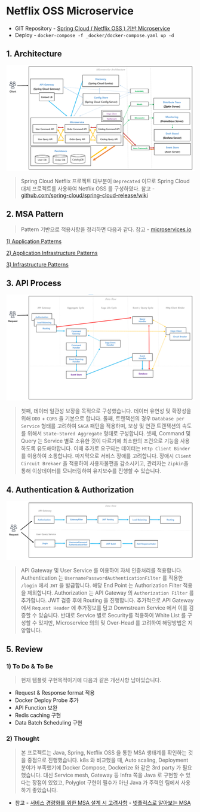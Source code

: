 # Netflix OSS Microservice

- GIT Repository -  [Spring Cloud ( Netflix OSS ) 기반 Microservice](https://github.com/on-Sync/spring_cloud_microservice)
- Deploy - `docker-compose -f _docker/docker-compose.yaml up -d`

## 1. Architecture

![architecutre.png](resource/images/architecutre.png)

> Spring Cloud Netflix 프로젝트 대부분이 `Deprecated` 이므로 Spring Cloud 대체 프로젝트를 사용하여 Netflix OSS 를 구성하였다.
참고 - [github.com/spring-cloud/spring-cloud-release/wiki](https://github.com/spring-cloud/spring-cloud-release/wiki/Spring-Cloud-2020.0-Release-Notes#breaking-changes)

## 2. MSA Pattern

> Pattern 기반으로 적용사항을 정리하면 다음과 같다.
참고 - [microservices.io](https://microservices.io/patterns/index.html)

[1) Application Patterns](https://www.notion.so/35c7e166b73a482c83a18e14e4049026)

[2) Application Infrastructure Patterns](https://www.notion.so/f7a69d76c0354149b48acc4d87e1cb89)

[3) Infrastructure Patterns](https://www.notion.so/631b100477b841b2b7771b936c29658f)

## 3. API Process

![data-flow.png](resource/images/data-flow.png)

> 첫째, 데이터 일관성 보장을 목적으로 구성했습니다. 데이터 유연성 및 확장성을 위해 `DDD` + `CQRS` 을 기본으로 합니다.
  둘째, 트랜잭션의 경우 `Database per Service` 형태를 고려하여 `SAGA` 패턴을 적용하며, 보상 및 연관 트랜잭션의 속도를 위해서 `State-Stored Aggregate` 형태로 구성합니다.
  셋째, Command 및 Query 는 Service 별로 소유한 것이 다르기에 최소한의 조건으로 기능을 사용하도록 유도해야합니다. 이때 추가로 요구되는 데이터는 `Http Client Binder` 를 이용하여 소통합니다.
  마지막으로 서비스 장애를 고려합니다. 장애시 `Client Circuit Brekaer` 을 적용하여 사용자불편을 감소시키고, 관리자는 `Zipkin`을 통해 이상데이터를 모니터링하여 유지보수를 진행할 수 있습니다.

## 4. Authentication & Authorization

![auth.png](resource/images/auth.png)

> API Gateway 및 User Service 를 이용하여 자체 인증처리를 적용합니다.
Authentication 는 `UsernamePasswordAuthenticationFilter` 를 적용한 `/login` 에서 `JWT` 을 발급합니다. 해당 End Point 는 Authorization Filter 적용을 제외합니다. Authorization 는 API Gateway 의 `Authorization Filter` 를 추가합니다. JWT 검증 후에 Routing 을 진행합니다. 추가적으로 API Gateway 에서 `Request Header` 에 추가정보를 담고 Downstream Service 에서 이를 검증할 수 있습니다. 반대로 Service 별로 Security를 적용하여 White List 를 구성할 수 있지만, Microservice 의의 및 Over-Head 를 고려하여 해당방법은 지양합니다.

## 5. Review

### 1) To Do & To Be

> 현재 템플릿 구현목적이기에 다음과 같은 개선사항 남아있습니다.
- Request & Response format 적용
- Docker Deploy Probe 추가
- API Function 보완
- Redis caching 구현
- Data Batch Scheduling 구현

### 2) Thought

> 본 프로젝트는 Java, Spring, Netflix OSS 을 통한 MSA 생태계를 확인하는 것을 중점으로 진행했습니다. k8s 와 비교했을 때, Auto scaling, Deployment 분야가 부족했기에 Docker Compose, Dockerize 와 같은 3rd party 가 필요했습니다. 대신 Service mesh, Gateway 등 Infra 쪽을 Java 로 구현할 수 있다는 장점이 있었고, Polyglot 구현이 필수가 아닌 Java 가 주력인 팀에서 사용하기 좋았습니다.
- 참고 - [서비스 경량화를 위한 MSA 설계 시 고려사항](https://www.samsungsds.com/kr/insights/1239180_4627.html) 
           - [넷플릭스로 알아보는 MSA](https://www.samsungsds.com/kr/insights/msa_and_netflix.html)
